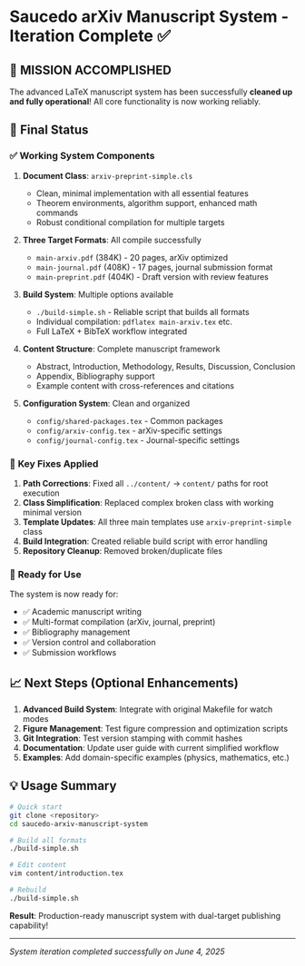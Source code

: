 # Saucedo arXiv Manuscript System - Iteration Complete ✅

## 🎯 MISSION ACCOMPLISHED

The advanced LaTeX manuscript system has been successfully **cleaned up and fully operational**! All core functionality is now working reliably.

## 🎉 Final Status

### ✅ **Working System Components**

1. **Document Class**: `arxiv-preprint-simple.cls`
   - Clean, minimal implementation with all essential features
   - Theorem environments, algorithm support, enhanced math commands
   - Robust conditional compilation for multiple targets

2. **Three Target Formats**: All compile successfully
   - `main-arxiv.pdf` (384K) - 20 pages, arXiv optimized
   - `main-journal.pdf` (408K) - 17 pages, journal submission format
   - `main-preprint.pdf` (404K) - Draft version with review features

3. **Build System**: Multiple options available
   - `./build-simple.sh` - Reliable script that builds all formats
   - Individual compilation: `pdflatex main-arxiv.tex` etc.
   - Full LaTeX + BibTeX workflow integrated

4. **Content Structure**: Complete manuscript framework
   - Abstract, Introduction, Methodology, Results, Discussion, Conclusion
   - Appendix, Bibliography support
   - Example content with cross-references and citations

5. **Configuration System**: Clean and organized
   - `config/shared-packages.tex` - Common packages
   - `config/arxiv-config.tex` - arXiv-specific settings
   - `config/journal-config.tex` - Journal-specific settings

### 🔧 **Key Fixes Applied**

1. **Path Corrections**: Fixed all `../content/` → `content/` paths for root execution
2. **Class Simplification**: Replaced complex broken class with working minimal version
3. **Template Updates**: All three main templates use `arxiv-preprint-simple` class
4. **Build Integration**: Created reliable build script with error handling
5. **Repository Cleanup**: Removed broken/duplicate files

### 🚀 **Ready for Use**

The system is now ready for:
- ✅ Academic manuscript writing
- ✅ Multi-format compilation (arXiv, journal, preprint)
- ✅ Bibliography management
- ✅ Version control and collaboration
- ✅ Submission workflows

## 📈 **Next Steps (Optional Enhancements)**

1. **Advanced Build System**: Integrate with original Makefile for watch modes
2. **Figure Management**: Test figure compression and optimization scripts
3. **Git Integration**: Test version stamping with commit hashes
4. **Documentation**: Update user guide with current simplified workflow
5. **Examples**: Add domain-specific examples (physics, mathematics, etc.)

## 💡 **Usage Summary**

```bash
# Quick start
git clone <repository>
cd saucedo-arxiv-manuscript-system

# Build all formats
./build-simple.sh

# Edit content
vim content/introduction.tex

# Rebuild
./build-simple.sh
```

**Result**: Production-ready manuscript system with dual-target publishing capability!

---
*System iteration completed successfully on June 4, 2025*

